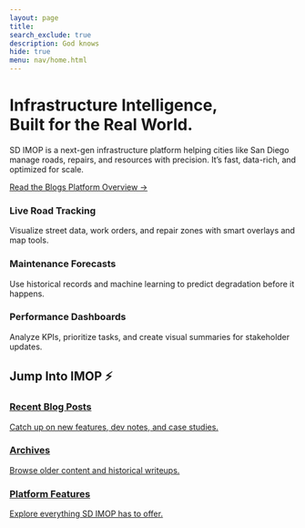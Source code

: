 ```yaml
---
layout: page
title:
search_exclude: true
description: God knows
hide: true
menu: nav/home.html
---
```


<div class="relative py-24 px-6 overflow-hidden max-w-6xl mx-auto">
  <!-- Glowing blob background -->
  <div class="absolute top-0 left-0 w-[600px] h-[600px] bg-gradient-to-br from-accent via-purple-800 to-transparent opacity-20 blur-3xl rounded-full animate-pulse-slow pointer-events-none z-0"></div>

  <!-- Hero content -->
  <div class="relative z-10 max-w-5xl mx-auto text-center space-y-8">
    <h1 class="text-5xl md:text-6xl font-extrabold text-transparent bg-clip-text bg-gradient-to-r from-white via-accent to-purple-400 animate-gradient-x">
      Infrastructure Intelligence, <br> Built for the Real World.
    </h1>
    <p class="text-lg text-gray-400 max-w-2xl mx-auto animate-slide-in">
      SD IMOP is a next-gen infrastructure platform helping cities like San Diego manage roads, repairs, and resources with precision. It’s fast, data-rich, and optimized for scale.
    </p>
    <div class="flex flex-col sm:flex-row justify-center gap-4 mt-4 animate-fade-in">
      <a href="/blogs" class="px-6 py-3 bg-accent text-white font-medium rounded-full shadow-lg hover:bg-white hover:text-accent border border-accent transition duration-300 transform hover:scale-105">
        Read the Blogs
      </a>
      <a href="#features" class="px-6 py-3 border-2 border-accent text-accent font-medium rounded-full hover:bg-accent hover:text-white transition">
        Platform Overview →
      </a>
    </div>
  </div>
</div>

<!-- Features section -->
<section id="features" class="py-20 px-6 max-w-6xl mx-auto space-y-14">
  <div class="grid grid-cols-1 sm:grid-cols-2 lg:grid-cols-3 gap-10">
    <div class="bg-neutralCard p-6 rounded-xl border border-white/10 hover:border-accent transition-all group">
      <div class="text-3xl text-accent mb-4"><i class="fas fa-road"></i></div>
      <h3 class="text-xl font-semibold group-hover:text-accent">Live Road Tracking</h3>
      <p class="text-gray-400 mt-2 text-sm">Visualize street data, work orders, and repair zones with smart overlays and map tools.</p>
    </div>
    <div class="bg-neutralCard p-6 rounded-xl border border-white/10 hover:border-accent transition-all group">
      <div class="text-3xl text-accent mb-4"><i class="fas fa-ruler-combined"></i></div>
      <h3 class="text-xl font-semibold group-hover:text-accent">Maintenance Forecasts</h3>
      <p class="text-gray-400 mt-2 text-sm">Use historical records and machine learning to predict degradation before it happens.</p>
    </div>
    <div class="bg-neutralCard p-6 rounded-xl border border-white/10 hover:border-accent transition-all group">
      <div class="text-3xl text-accent mb-4"><i class="fas fa-tachometer-alt"></i></div>
      <h3 class="text-xl font-semibold group-hover:text-accent">Performance Dashboards</h3>
      <p class="text-gray-400 mt-2 text-sm">Analyze KPIs, prioritize tasks, and create visual summaries for stakeholder updates.</p>
    </div>
  </div>
</section>

<!-- Quick links -->
<section class="py-20 px-6 max-w-6xl mx-auto">
  <h2 class="text-2xl font-bold text-white mb-8">Jump Into IMOP ⚡</h2>
  <div class="grid grid-cols-1 sm:grid-cols-2 lg:grid-cols-3 gap-6">
    <a href="/blogs" class="bg-neutralCard border border-white/10 hover:border-accent p-5 rounded-xl transition group">
      <h3 class="text-lg font-semibold text-white group-hover:text-accent">Recent Blog Posts</h3>
      <p class="text-gray-400 text-sm">Catch up on new features, dev notes, and case studies.</p>
    </a>
    <a href="blogs" class="bg-neutralCard border border-white/10 hover:border-accent p-5 rounded-xl transition group">
      <h3 class="text-lg font-semibold text-white group-hover:text-accent">Archives</h3>
      <p class="text-gray-400 text-sm">Browse older content and historical writeups.</p>
    </a>
    <a href="#features" class="bg-neutralCard border border-white/10 hover:border-accent p-5 rounded-xl transition group">
      <h3 class="text-lg font-semibold text-white group-hover:text-accent">Platform Features</h3>
      <p class="text-gray-400 text-sm">Explore everything SD IMOP has to offer.</p>
    </a>
  </div>
</section>